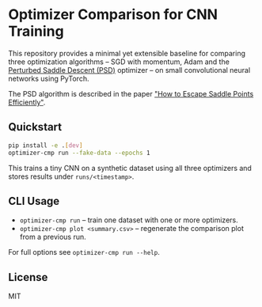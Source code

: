 # Optimizer Comparison for CNN Training

This repository provides a minimal yet extensible baseline for comparing
three optimization algorithms – SGD with momentum, Adam and the
[Perturbed Saddle Descent (PSD)](https://pypi.org/project/psd-optimizer/)
optimizer – on small convolutional neural networks using PyTorch.

The PSD algorithm is described in the paper
["How to Escape Saddle Points Efficiently"](https://arxiv.org/abs/2508.16540).

## Quickstart

```bash
pip install -e .[dev]
optimizer-cmp run --fake-data --epochs 1
```

This trains a tiny CNN on a synthetic dataset using all three optimizers
and stores results under `runs/<timestamp>`.

## CLI Usage

- `optimizer-cmp run` – train one dataset with one or more optimizers.
- `optimizer-cmp plot <summary.csv>` – regenerate the comparison plot
  from a previous run.

For full options see `optimizer-cmp run --help`.

## License

MIT
